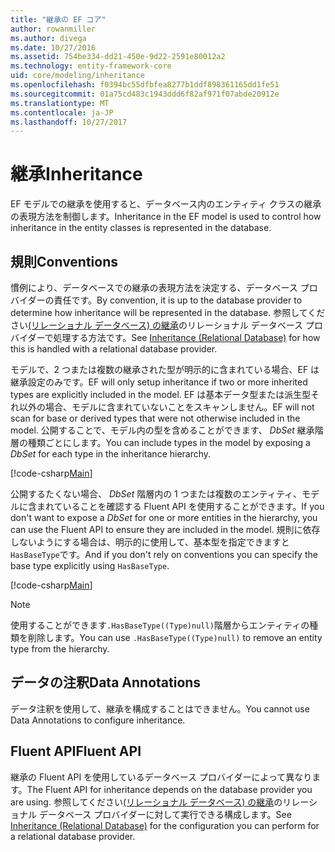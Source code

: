 ```yaml
---
title: "継承の EF コア"
author: rowanmiller
ms.author: divega
ms.date: 10/27/2016
ms.assetid: 754be334-dd21-450e-9d22-2591e80012a2
ms.technology: entity-framework-core
uid: core/modeling/inheritance
ms.openlocfilehash: f0394bc55dfbfea8277b1ddf898361165dd1fe51
ms.sourcegitcommit: 01a75cd483c1943ddd6f82af971f07abde20912e
ms.translationtype: MT
ms.contentlocale: ja-JP
ms.lasthandoff: 10/27/2017
---
```

# <a name="inheritance"></a><span data-ttu-id="6eb1f-102">継承</span><span class="sxs-lookup"><span data-stu-id="6eb1f-102">Inheritance</span></span>

<span data-ttu-id="6eb1f-103">EF モデルでの継承を使用すると、データベース内のエンティティ クラスの継承の表現方法を制御します。</span><span class="sxs-lookup"><span data-stu-id="6eb1f-103">Inheritance in the EF model is used to control how inheritance in the entity classes is represented in the database.</span></span>

## <a name="conventions"></a><span data-ttu-id="6eb1f-104">規則</span><span class="sxs-lookup"><span data-stu-id="6eb1f-104">Conventions</span></span>

<span data-ttu-id="6eb1f-105">慣例により、データベースでの継承の表現方法を決定する、データベース プロバイダーの責任です。</span><span class="sxs-lookup"><span data-stu-id="6eb1f-105">By convention, it is up to the database provider to determine how inheritance will be represented in the database.</span></span> <span data-ttu-id="6eb1f-106">参照してください[(リレーショナル データベース) の継承](relational/inheritance.md)のリレーショナル データベース プロバイダーで処理する方法です。</span><span class="sxs-lookup"><span data-stu-id="6eb1f-106">See [Inheritance (Relational Database)](relational/inheritance.md) for how this is handled with a relational database provider.</span></span>

<span data-ttu-id="6eb1f-107">モデルで、2 つまたは複数の継承された型が明示的に含まれている場合、EF は継承設定のみです。</span><span class="sxs-lookup"><span data-stu-id="6eb1f-107">EF will only setup inheritance if two or more inherited types are explicitly included in the model.</span></span> <span data-ttu-id="6eb1f-108">EF は基本データ型または派生型それ以外の場合、モデルに含まれていないことをスキャンしません。</span><span class="sxs-lookup"><span data-stu-id="6eb1f-108">EF will not scan for base or derived types that were not otherwise included in the model.</span></span> <span data-ttu-id="6eb1f-109">公開することで、モデル内の型を含めることができます、 *DbSet<TEntity>* 継承階層の種類ごとにします。</span><span class="sxs-lookup"><span data-stu-id="6eb1f-109">You can include types in the model by exposing a *DbSet<TEntity>* for each type in the inheritance hierarchy.</span></span>

[!code-csharp[Main](../../../samples/core/Modeling/Conventions/Samples/InheritanceDbSets.cs?highlight=3-4&name=Model)]

<span data-ttu-id="6eb1f-110">公開するたくない場合、 *DbSet<TEntity>* 階層内の 1 つまたは複数のエンティティ、モデルに含まれていることを確認する Fluent API を使用することができます。</span><span class="sxs-lookup"><span data-stu-id="6eb1f-110">If you don't want to expose a *DbSet<TEntity>* for one or more entities in the hierarchy, you can use the Fluent API to ensure they are included in the model.</span></span>
<span data-ttu-id="6eb1f-111">規則に依存しないようにする場合は、明示的に使用して、基本型を指定できますと`HasBaseType`です。</span><span class="sxs-lookup"><span data-stu-id="6eb1f-111">And if you don't rely on conventions you can specify the base type explicitly using `HasBaseType`.</span></span>

[!code-csharp[Main](../../../samples/core/Modeling/Conventions/Samples/InheritanceModelBuilder.cs?highlight=7&name=Context)]

> [!NOTE]
> <span data-ttu-id="6eb1f-112">使用することができます`.HasBaseType((Type)null)`階層からエンティティの種類を削除します。</span><span class="sxs-lookup"><span data-stu-id="6eb1f-112">You can use `.HasBaseType((Type)null)` to remove an entity type from the hierarchy.</span></span>

## <a name="data-annotations"></a><span data-ttu-id="6eb1f-113">データの注釈</span><span class="sxs-lookup"><span data-stu-id="6eb1f-113">Data Annotations</span></span>

<span data-ttu-id="6eb1f-114">データ注釈を使用して、継承を構成することはできません。</span><span class="sxs-lookup"><span data-stu-id="6eb1f-114">You cannot use Data Annotations to configure inheritance.</span></span>

## <a name="fluent-api"></a><span data-ttu-id="6eb1f-115">Fluent API</span><span class="sxs-lookup"><span data-stu-id="6eb1f-115">Fluent API</span></span>

<span data-ttu-id="6eb1f-116">継承の Fluent API を使用しているデータベース プロバイダーによって異なります。</span><span class="sxs-lookup"><span data-stu-id="6eb1f-116">The Fluent API for inheritance depends on the database provider you are using.</span></span> <span data-ttu-id="6eb1f-117">参照してください[(リレーショナル データベース) の継承](relational/inheritance.md)のリレーショナル データベース プロバイダーに対して実行できる構成します。</span><span class="sxs-lookup"><span data-stu-id="6eb1f-117">See [Inheritance (Relational Database)](relational/inheritance.md) for the configuration you can perform for a relational database provider.</span></span>
